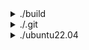 
<details>
  <summary>./build</summary>

</details>

<details>
  <summary>./.git</summary>
ity_latest_ubuntu20.04.sh" && bash modsecurity_latest_ubuntu20.04.sh`

  ### Zabbix

  - **zabbix_6.2_ubuntu20.04_agent.sh**:
    `   wget -O zabbix_6.2_ubuntu20.04_agent.sh "https://raw.githubusercontent.com/CreaMate-Consulting/bash-scripts-for-ubuntu/main/ubuntu20.04/Zabbix/zabbix_6.2_ubuntu20.04_agent.sh" && bash zabbix_6.2_ubuntu20.04_agent.sh`

  ### LAMP

  - **lamp_ubuntu20.04.sh**:
    `wget -O lamp_ubuntu20.04.sh "https://raw.githubusercontent.com/CreaMate-Consulting/bash-scripts-for-ubuntu/main/ubuntu20.04/LAMP/lamp_ubuntu20.04.sh" && bash lamp_ubuntu20.04.sh`

</details>

<details>
  <summary>./ubuntu22.04</summary>

  ### Zabbix

  - **zabbix_6.2_ubuntu22.04_server_frontend_agent.sh**:
    `   wget -O zabbix_6.2_ubuntu22.04_server_frontend_agent.sh "https://raw.githubusercontent.com/CreaMate-Consulting/bash-scripts-for-ubuntu/main/ubuntu22.04/Zabbix/zabbix_6.2_ubuntu22.04_server_frontend_agent.sh" && bash zabbix_6.2_ubuntu22.04_server_frontend_agent.sh`

  - **zabbix_6.2_ubuntu22.04_agent.sh**:
    `   wget -O zabbix_6.2_ubuntu22.04_agent.sh "https://raw.githubusercontent.com/CreaMate-Consulting/bash-scripts-for-ubuntu/main/ubuntu22.04/Zabbix/zabbix_6.2_ubuntu22.04_agent.sh" && bash zabbix_6.2_ubuntu22.04_agent.sh`

  ### LAMP

  - **lamp_ubuntu22.04.sh**:
    `wget -O update_commands.sh "https://raw.githubusercontent.com/CreaMate-Consulting/bash-scripts-for-ubuntu/main/build/update_commands.sh" && bash update_commands.sh`

</details>

